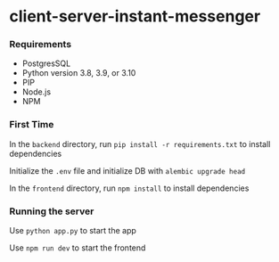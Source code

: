 # client-server-instant-messenger
### Requirements
- PostgresSQL
- Python version 3.8, 3.9, or 3.10
- PIP
- Node.js
- NPM
### First Time
In the `backend` directory, run `pip install -r requirements.txt` to install dependencies

Initialize the `.env` file and initialize DB with  `alembic upgrade head`

In the `frontend` directory, run `npm install` to install dependencies

### Running the server
Use `python app.py` to start the app

Use `npm run dev` to start the frontend
